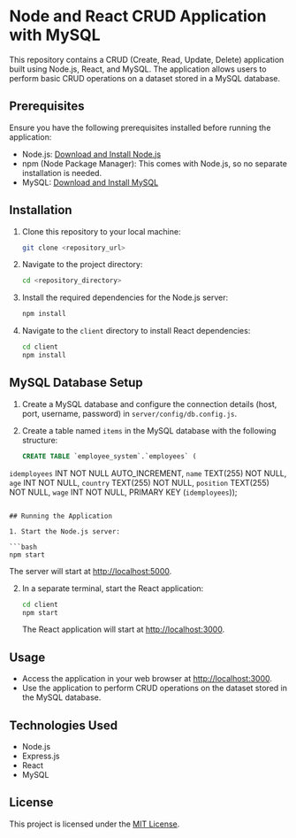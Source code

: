 # Node and React CRUD Application with MySQL

This repository contains a CRUD (Create, Read, Update, Delete) application built using Node.js, React, and MySQL. The application allows users to perform basic CRUD operations on a dataset stored in a MySQL database.

## Prerequisites

Ensure you have the following prerequisites installed before running the application:

- Node.js: [Download and Install Node.js](https://nodejs.org/)
- npm (Node Package Manager): This comes with Node.js, so no separate installation is needed.
- MySQL: [Download and Install MySQL](https://www.mysql.com/)

## Installation

1. Clone this repository to your local machine:

   ```bash
   git clone <repository_url>
   ```

2. Navigate to the project directory:

   ```bash
   cd <repository_directory>
   ```

3. Install the required dependencies for the Node.js server:

   ```bash
   npm install
   ```

4. Navigate to the `client` directory to install React dependencies:

   ```bash
   cd client
   npm install
   ```

## MySQL Database Setup

1. Create a MySQL database and configure the connection details (host, port, username, password) in `server/config/db.config.js`.

2. Create a table named `items` in the MySQL database with the following structure:

   ```sql
   CREATE TABLE `employee_system`.`employees` (
  `idemployees` INT NOT NULL AUTO_INCREMENT,
  `name` TEXT(255) NOT NULL,
  `age` INT NOT NULL,
  `country` TEXT(255) NOT NULL,
  `position` TEXT(255) NOT NULL,
  `wage` INT NOT NULL,
  PRIMARY KEY (`idemployees`));
   ```

## Running the Application

1. Start the Node.js server:

   ```bash
   npm start
   ```

   The server will start at [http://localhost:5000](http://localhost:5000).

2. In a separate terminal, start the React application:

   ```bash
   cd client
   npm start
   ```

   The React application will start at [http://localhost:3000](http://localhost:3000).

## Usage

- Access the application in your web browser at [http://localhost:3000](http://localhost:3000).
- Use the application to perform CRUD operations on the dataset stored in the MySQL database.

## Technologies Used

- Node.js
- Express.js
- React
- MySQL

## License

This project is licensed under the [MIT License](LICENSE).
